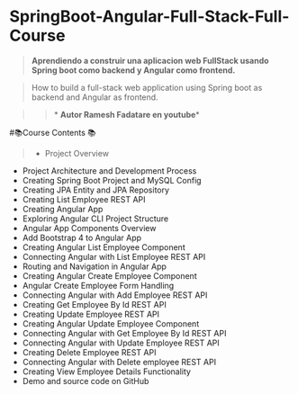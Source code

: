# SpringBoot-Angular-Full-Stack-Full-Course

>**Aprendiendo a construir una aplicacion web FullStack usando Spring boot como backend y Angular como frontend.** 

>  How to build a full-stack web application using Spring boot as backend and Angular as frontend.

>>  \* **Autor Ramesh Fadatare en youtube**\*

#📚Course Contents 📚

>* Project Overview 
* Project Architecture and Development Process 
* Creating Spring Boot Project  and MySQL Config
* Creating JPA Entity and JPA Repository 
* Creating List Employee REST API 
* Creating Angular App 
* Exploring Angular CLI Project Structure
* Angular App Components Overview
* Add Bootstrap 4 to Angular App
* Creating Angular List Employee Component
* Connecting Angular with List Employee REST API 
* Routing and Navigation in Angular App
* Creating Angular Create Employee Component
* Angular Create Employee Form Handling
* Connecting Angular with Add Employee REST API
* Creating Get Employee By Id REST API
* Creating Update Employee REST API
* Creating Angular Update Employee Component
* Connecting Angular with Get Employee By Id REST API
* Connecting Angular with Update Employee REST API
* Creating Delete Employee REST API
* Connecting Angular with Delete employee REST API
* Creating View Employee Details Functionality
* Demo and source code on GitHub